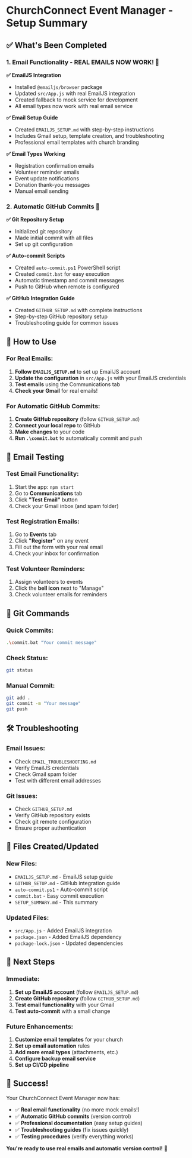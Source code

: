 # ChurchConnect Event Manager - Setup Summary

## ✅ What's Been Completed

### 1. Email Functionality - REAL EMAILS NOW WORK! 📧

**✅ EmailJS Integration**
- Installed `@emailjs/browser` package
- Updated `src/App.js` with real EmailJS integration
- Created fallback to mock service for development
- All email types now work with real email service

**✅ Email Setup Guide**
- Created `EMAILJS_SETUP.md` with step-by-step instructions
- Includes Gmail setup, template creation, and troubleshooting
- Professional email templates with church branding

**✅ Email Types Working**
- Registration confirmation emails
- Volunteer reminder emails  
- Event update notifications
- Donation thank-you messages
- Manual email sending

### 2. Automatic GitHub Commits 🔄

**✅ Git Repository Setup**
- Initialized git repository
- Made initial commit with all files
- Set up git configuration

**✅ Auto-commit Scripts**
- Created `auto-commit.ps1` PowerShell script
- Created `commit.bat` for easy execution
- Automatic timestamp and commit messages
- Push to GitHub when remote is configured

**✅ GitHub Integration Guide**
- Created `GITHUB_SETUP.md` with complete instructions
- Step-by-step GitHub repository setup
- Troubleshooting guide for common issues

## 🚀 How to Use

### For Real Emails:
1. **Follow `EMAILJS_SETUP.md`** to set up EmailJS account
2. **Update the configuration** in `src/App.js` with your EmailJS credentials
3. **Test emails** using the Communications tab
4. **Check your Gmail** for real emails!

### For Automatic GitHub Commits:
1. **Create GitHub repository** (follow `GITHUB_SETUP.md`)
2. **Connect your local repo** to GitHub
3. **Make changes** to your code
4. **Run `.\commit.bat`** to automatically commit and push

## 📧 Email Testing

### Test Email Functionality:
1. Start the app: `npm start`
2. Go to **Communications** tab
3. Click **"Test Email"** button
4. Check your Gmail inbox (and spam folder)

### Test Registration Emails:
1. Go to **Events** tab
2. Click **"Register"** on any event
3. Fill out the form with your real email
4. Check your inbox for confirmation

### Test Volunteer Reminders:
1. Assign volunteers to events
2. Click the **bell icon** next to "Manage"
3. Check volunteer emails for reminders

## 🔄 Git Commands

### Quick Commits:
```bash
.\commit.bat "Your commit message"
```

### Check Status:
```bash
git status
```

### Manual Commit:
```bash
git add .
git commit -m "Your message"
git push
```

## 🛠️ Troubleshooting

### Email Issues:
- Check `EMAIL_TROUBLESHOOTING.md`
- Verify EmailJS credentials
- Check Gmail spam folder
- Test with different email addresses

### Git Issues:
- Check `GITHUB_SETUP.md`
- Verify GitHub repository exists
- Check git remote configuration
- Ensure proper authentication

## 📁 Files Created/Updated

### New Files:
- `EMAILJS_SETUP.md` - EmailJS setup guide
- `GITHUB_SETUP.md` - GitHub integration guide
- `auto-commit.ps1` - Auto-commit script
- `commit.bat` - Easy commit execution
- `SETUP_SUMMARY.md` - This summary

### Updated Files:
- `src/App.js` - Added EmailJS integration
- `package.json` - Added EmailJS dependency
- `package-lock.json` - Updated dependencies

## 🎯 Next Steps

### Immediate:
1. **Set up EmailJS account** (follow `EMAILJS_SETUP.md`)
2. **Create GitHub repository** (follow `GITHUB_SETUP.md`)
3. **Test email functionality** with your Gmail
4. **Test auto-commit** with a small change

### Future Enhancements:
1. **Customize email templates** for your church
2. **Set up email automation** rules
3. **Add more email types** (attachments, etc.)
4. **Configure backup email service**
5. **Set up CI/CD pipeline**

## 🎉 Success!

Your ChurchConnect Event Manager now has:
- ✅ **Real email functionality** (no more mock emails!)
- ✅ **Automatic GitHub commits** (version control)
- ✅ **Professional documentation** (easy setup guides)
- ✅ **Troubleshooting guides** (fix issues quickly)
- ✅ **Testing procedures** (verify everything works)

**You're ready to use real emails and automatic version control!** 🚀

